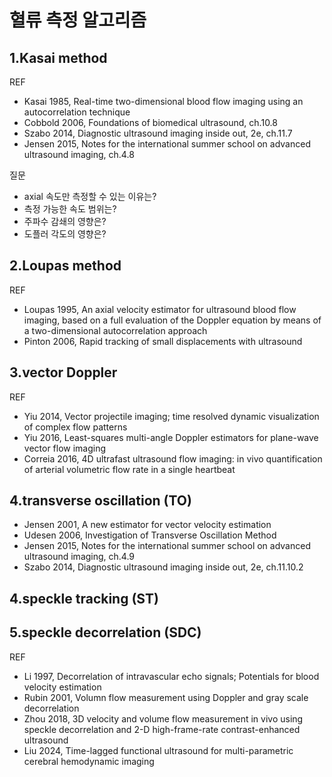 # 혈류 측정 알고리즘

## 1.Kasai method
REF
- Kasai 1985, Real-time two-dimensional blood flow imaging using an autocorrelation technique
- Cobbold 2006, Foundations of biomedical ultrasound, ch.10.8
- Szabo 2014, Diagnostic ultrasound imaging inside out, 2e, ch.11.7
- Jensen 2015, Notes for the international summer school on advanced ultrasound imaging, ch.4.8

질문
- axial 속도만 측정할 수 있는 이유는?
- 측정 가능한 속도 범위는?
- 주파수 감쇄의 영향은?
- 도플러 각도의 영향은?

## 2.Loupas method
REF
- Loupas 1995, An axial velocity estimator for ultrasound blood flow imaging, based on a full evaluation of the Doppler equation by means of a two-dimensional autocorrelation approach
- Pinton 2006, Rapid tracking of small displacements with ultrasound

## 3.vector Doppler
REF
- Yiu 2014, Vector projectile imaging; time resolved dynamic visualization of complex flow patterns
- Yiu 2016, Least-squares multi-angle Doppler estimators for plane-wave vector flow imaging
- Correia 2016, 4D ultrafast ultrasound flow imaging: in vivo quantification of arterial volumetric flow rate in a single heartbeat

## 4.transverse oscillation (TO)
- Jensen 2001, A new estimator for vector velocity estimation
- Udesen 2006, Investigation of Transverse Oscillation Method
- Jensen 2015, Notes for the international summer school on advanced ultrasound imaging, ch.4.9
- Szabo 2014, Diagnostic ultrasound imaging inside out, 2e, ch.11.10.2

## 4.speckle tracking (ST)

## 5.speckle decorrelation (SDC)
REF
- Li 1997, Decorrelation of intravascular echo signals; Potentials for blood velocity estimation
- Rubin 2001, Volumn flow measurement using Doppler and gray scale decorrelation
- Zhou 2018, 3D velocity and volume flow measurement in vivo using speckle decorrelation and 2-D high-frame-rate contrast-enhanced ultrasound
- Liu 2024, Time-lagged functional ultrasound for multi-parametric cerebral hemodynamic imaging


